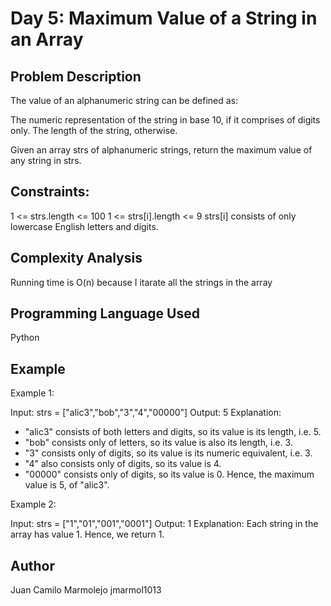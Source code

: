 # Day 5: Maximum Value of a String in an Array

## Problem Description

The value of an alphanumeric string can be defined as:

The numeric representation of the string in base 10, if it comprises of digits only.
The length of the string, otherwise.

Given an array strs of alphanumeric strings, return the maximum value of any string in strs.

## Constraints:

1 <= strs.length <= 100
1 <= strs[i].length <= 9
strs[i] consists of only lowercase English letters and digits.

## Complexity Analysis

Running time is O(n) because I itarate all the strings in the array  

## Programming Language Used

Python

## Example

Example 1:

Input: strs = ["alic3","bob","3","4","00000"]
Output: 5
Explanation: 
- "alic3" consists of both letters and digits, so its value is its length, i.e. 5.
- "bob" consists only of letters, so its value is also its length, i.e. 3.
- "3" consists only of digits, so its value is its numeric equivalent, i.e. 3.
- "4" also consists only of digits, so its value is 4.
- "00000" consists only of digits, so its value is 0.
Hence, the maximum value is 5, of "alic3".

Example 2:

Input: strs = ["1","01","001","0001"]
Output: 1
Explanation: 
Each string in the array has value 1. Hence, we return 1.

## Author

Juan Camilo Marmolejo
jmarmol1013

